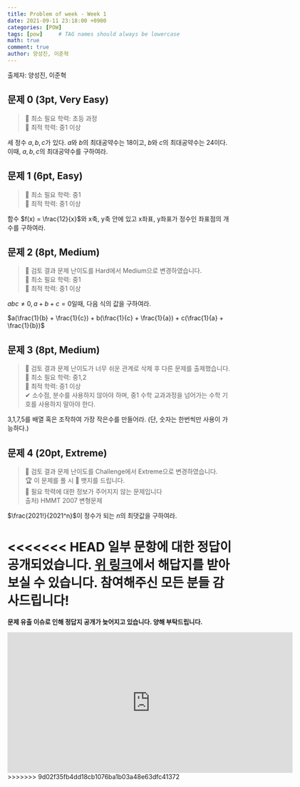 ```yaml
---
title: Problem of week - Week 1
date: 2021-09-11 23:18:00 +0900
categories: [POW]
tags: [pow]     # TAG names should always be lowercase
math: true
comment: true
author: 양성진, 이준혁
---
```


출제자: 양성진, 이준혁  

## 문제 0 (3pt, Very Easy)

> 📙 최소 필요 학력: 초등 과정  
> 📔 최적 학력: 중1 이상

세 정수 $a, b, c$가 있다. $a$와 $b$의 최대공약수는 18이고, $b$와 $c$의 최대공약수는 24이다. 이때, $a, b, c$의 최대공약수를 구하여라.

## 문제 1 (6pt, Easy)

> 📙 최소 필요 학력: 중1  
> 📔 최적 학력: 중1 이상

함수 $f(x) = \frac{12}{x}$와 x축, y축 안에 있고 x좌표, y좌표가 정수인 좌표점의 개수를 구하여라.

## 문제 2 (8pt, Medium)

> 📣 검토 결과 문제 난이도를 Hard에서 Medium으로 변경하였습니다.  
> 📙 최소 필요 학력: 중1  
> 📔 최적 학력: 중1 이상

$abc \neq 0, a+b+c=0$일때, 다음 식의 값을 구하여라.

$a(\frac{1}{b} + \frac{1}{c}) + b(\frac{1}{c} + \frac{1}{a}) + c(\frac{1}{a} + \frac{1}{b})$

## 문제 3 (8pt, Medium)

> 📣 검토 결과 문제 난이도가 너무 쉬운 관계로 삭제 후 다른 문제를 출제했습니다.  
> 📙 최소 필요 학력: 중1,2   
> 📔 최적 학력: 중1 이상  
> ✔ 소수점, 분수를 사용하지 않아야 하며, 중1 수학 교과과정을 넘어가는 수학 기호를 사용하지 말아야 한다.     

3,1,7,5를 배열 혹은 조작하여 가장 작은수를 만들어라. (단, 숫자는 한번씩만 사용이 가능하다.)

## 문제 4 (20pt, Extreme)

> 📣 검토 결과 문제 난이도를 Challenge에서 Extreme으로 변경하였습니다.  
> 🏆 이 문제를 풀 시 🔢 뱃지를 드립니다.  
> 📙 필요 학력에 대한 정보가 주어지지 않는 문제입니다  
> 출처) HMMT 2007 변형문제

$\frac{2021!}{2021^n}$이 정수가 되는 $n$의 최댓값을 구하여라.

<<<<<<< HEAD
일부 문항에 대한 정답이 공개되었습니다. [위 링크](https://github.com/Ohyun-POW/Ohyun-POW.github.io/raw/master/_posts/WEEK%201%20-%20Ans.pdf)에서 해답지를 받아보실 수 있습니다. 참여해주신 모든 분들 감사드립니다!
=======
**문제 유출 이슈로 인해 정답지 공개가 늦어지고 있습니다. 양해 부탁드립니다.**

<iframe src="https://docs.google.com/forms/d/e/1FAIpQLSfE6yChjbi4lUS4khGkiIEN_Ymqp97xnTX_qNpoGBmQsUHN2Q/viewform?embedded=true" width="640" height="315" frameborder="0" marginheight="0" marginwidth="0">Loading…</iframe>
>>>>>>> 9d02f35fb4dd18cb1076ba1b03a48e63dfc41372
